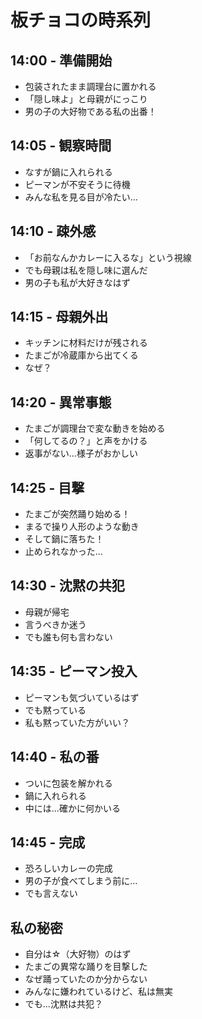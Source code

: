 # 板チョコの時系列

## 14:00 - 準備開始
- 包装されたまま調理台に置かれる
- 「隠し味よ」と母親がにっこり
- 男の子の大好物である私の出番！

## 14:05 - 観察時間
- なすが鍋に入れられる
- ピーマンが不安そうに待機
- みんな私を見る目が冷たい...

## 14:10 - 疎外感
- 「お前なんかカレーに入るな」という視線
- でも母親は私を隠し味に選んだ
- 男の子も私が大好きなはず

## 14:15 - 母親外出
- キッチンに材料だけが残される
- たまごが冷蔵庫から出てくる
- なぜ？

## 14:20 - 異常事態
- たまごが調理台で変な動きを始める
- 「何してるの？」と声をかける
- 返事がない...様子がおかしい

## 14:25 - 目撃
- たまごが突然踊り始める！
- まるで操り人形のような動き
- そして鍋に落ちた！
- 止められなかった...

## 14:30 - 沈黙の共犯
- 母親が帰宅
- 言うべきか迷う
- でも誰も何も言わない

## 14:35 - ピーマン投入
- ピーマンも気づいているはず
- でも黙っている
- 私も黙っていた方がいい？

## 14:40 - 私の番
- ついに包装を解かれる
- 鍋に入れられる
- 中には...確かに何かいる

## 14:45 - 完成
- 恐ろしいカレーの完成
- 男の子が食べてしまう前に...
- でも言えない

## 私の秘密
- 自分は☆（大好物）のはず
- たまごの異常な踊りを目撃した
- なぜ踊っていたのか分からない
- みんなに嫌われているけど、私は無実
- でも...沈黙は共犯？ 